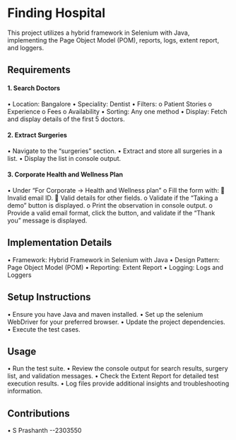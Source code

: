 # Finding Hospital
This project utilizes a hybrid framework in Selenium with Java, implementing the Page Object Model (POM), reports, logs, extent report, and loggers.

## Requirements
####  1. Search Doctors
•	Location: Bangalore
•	Speciality: Dentist
•	Filters:
o	Patient Stories
o	Experience
o	Fees
o	Availability
•	Sorting: Any one method
•	Display: Fetch and display details of the first 5 doctors.

####  2. Extract Surgeries
•	Navigate to the “surgeries” section.
•	Extract and store all surgeries in a list.
•	Display the list in console output.

####  3. Corporate Health and Wellness Plan
•	Under “For Corporate -> Health and Wellness plan”
o	Fill the form with:
	Invalid email ID.
	Valid details for other fields.
o	Validate if the “Taking a demo” button is displayed.
o	Print the observation in console output.
o	Provide a valid email format, click the button, and validate if the “Thank you” message is displayed.

## Implementation Details
•	Framework: Hybrid Framework in Selenium with Java
•	Design Pattern: Page Object Model (POM)
•	Reporting: Extent Report
•	Logging: Logs and Loggers

## Setup Instructions
•	Ensure you have Java and maven installed.
•	Set up the selenium WebDriver for your preferred browser.
•	Update the project dependencies.
•	Execute the test cases.
## Usage
•	Run the test suite.
•	Review the console output for search results, surgery list, and validation messages.
•	Check the Extent Report for detailed test execution results.
•	Log files provide additional insights and troubleshooting information.
## Contributions
•	S Prashanth --2303550 
